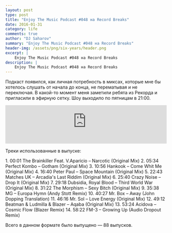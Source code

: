 ```yaml
---
layout: post
type: post
title: "Enjoy The Music Podcast #048 на Record Breaks"
date: 2016-01-31
category: life
comments: true
author: "DJ Saharov"
summary: "Enjoy The Music Podcast #048 на Record Breaks"
header-img: /assets/png/six-years/header.png
excerpt: |
    Enjoy The Music Podcast #048 на Record Breaks
description: |
    Enjoy The Music Podcast #048 на Record Breaks
---
```


<p>
<span class="firstcharacter">П</span>одкаст появился, как личная потребность в миксах, которые мне бы хотелось слушать от начала до конца, не перематывая и не переключая. В какой-то момент меня заметили ребята из Рекорда и пригласили в эфирную сетку. Шоу выходило по пятницам в 21:00.
</p>

<iframe width="100%" height="120" src="https://player-widget.mixcloud.com/widget/iframe/?hide_cover=1&feed=%2Fdjsaharovofficial%2Fenjoy-the-music-podcast-048%2F" frameborder="0" allow="encrypted-media; fullscreen; autoplay; idle-detection; speaker-selection; web-share;" ></iframe>

<p>Треки использованные в выпуске:</p>
1. 00:01 The Brainkiller Feat. V.Aparicio – Narcotic (Original Mix)
2. 05:34 Perfect Kombo – Gotham (Original Mix)
3. 10:56 Hankook – Come Whit Me (Original Mix)
4. 16:40 Peter Paul – Space Mountain (Original Mix)
5. 22:43 Matches UK – Arcadia's Last Riddim (Original Mix)
6. 25:40 Crazy Noise – Drop It (Original Mix)
7. 29:18 Dubsidia, Royal Blood – Third World War (Original Mix)
8. 31:22 The Morphism – Sexy Bitch (Original Mix)
9. 35:38 MG – Europa Hymn (Andy Stott Remix)
10. 40:27 Mr. Box – Away (John Dopping Translation)
11. 46:16 Mr. Sol – Love Energy (Original Mix)
12. 49:12 Beatman & Ludmilla & Blazer – Aqaba (Original Mix)
13. 53:24 Acidova – Cosmic Flow (Blazer Remix)
14. 58:22 FM-3 – Growing Up (Audio Dropout Remix)

<p>Всего в данном формате было выпущено &mdash; 88 выпусков.</p>
